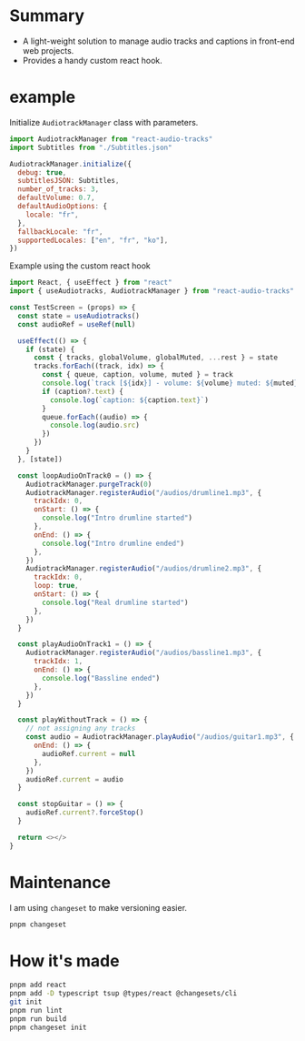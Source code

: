 # Summary

- A light-weight solution to manage audio tracks and captions in front-end web projects.
- Provides a handy custom react hook.

# example

Initialize `AudiotrackManager` class with parameters.

```javascript
import AudiotrackManager from "react-audio-tracks"
import Subtitles from "./Subtitles.json"

AudiotrackManager.initialize({
  debug: true,
  subtitlesJSON: Subtitles,
  number_of_tracks: 3,
  defaultVolume: 0.7,
  defaultAudioOptions: {
    locale: "fr",
  },
  fallbackLocale: "fr",
  supportedLocales: ["en", "fr", "ko"],
})
```

Example using the custom react hook

```javascript
import React, { useEffect } from "react"
import { useAudiotracks, AudiotrackManager } from "react-audio-tracks"

const TestScreen = (props) => {
  const state = useAudiotracks()
  const audioRef = useRef(null)

  useEffect(() => {
    if (state) {
      const { tracks, globalVolume, globalMuted, ...rest } = state
      tracks.forEach((track, idx) => {
        const { queue, caption, volume, muted } = track
        console.log(`track [${idx}] - volume: ${volume} muted: ${muted}`)
        if (caption?.text) {
          console.log(`caption: ${caption.text}`)
        }
        queue.forEach((audio) => {
          console.log(audio.src)
        })
      })
    }
  }, [state])

  const loopAudioOnTrack0 = () => {
    AudiotrackManager.purgeTrack(0)
    AudiotrackManager.registerAudio("/audios/drumline1.mp3", {
      trackIdx: 0,
      onStart: () => {
        console.log("Intro drumline started")
      },
      onEnd: () => {
        console.log("Intro drumline ended")
      },
    })
    AudiotrackManager.registerAudio("/audios/drumline2.mp3", {
      trackIdx: 0,
      loop: true,
      onStart: () => {
        console.log("Real drumline started")
      },
    })
  }

  const playAudioOnTrack1 = () => {
    AudiotrackManager.registerAudio("/audios/bassline1.mp3", {
      trackIdx: 1,
      onEnd: () => {
        console.log("Bassline ended")
      },
    })
  }

  const playWithoutTrack = () => {
    // not assigning any tracks
    const audio = AudiotrackManager.playAudio("/audios/guitar1.mp3", {
      onEnd: () => {
        audioRef.current = null
      },
    })
    audioRef.current = audio
  }

  const stopGuitar = () => {
    audioRef.current?.forceStop()
  }

  return <></>
}
```

# Maintenance

I am using `changeset` to make versioning easier.

```bash
pnpm changeset
```

# How it's made

```bash
pnpm add react
pnpm add -D typescript tsup @types/react @changesets/cli
git init
pnpm run lint
pnpm run build
pnpm changeset init
```
